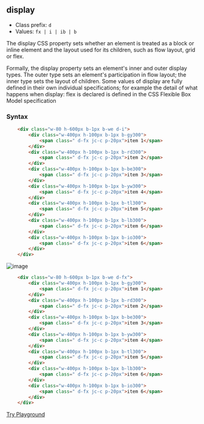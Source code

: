 ## display
- Class prefix: `d`
- Values: `fx | i | ib | b`

The display CSS property sets whether an element is treated as a block or inline element and the layout used for its children, such as flow layout, grid or flex.

Formally, the display property sets an element's inner and outer display types. The outer type sets an element's participation in flow layout; the inner type sets the layout of children. Some values of display are fully defined in their own individual specifications; for example the detail of what happens when display: flex is declared is defined in the CSS Flexible Box Model specification

### Syntax

```html
    <div class="w-80 h-600px b-1px b-we d-i">
        <div class="w-400px h-100px b-1px b-gy300">
            <span class=" d-fx jc-c p-20px">item 1</span>
        </div>
        <div class="w-400px h-100px b-1px b-rd300">
            <span class=" d-fx jc-c p-20px">item 2</span>
        </div>
        <div class="w-400px h-100px b-1px b-be300">
            <span class=" d-fx jc-c p-20px">item 3</span>
        </div>
        <div class="w-400px h-100px b-1px b-yw300">
            <span class=" d-fx jc-c p-20px">item 4</span>
        </div>
        <div class="w-400px h-100px b-1px b-tl300">
            <span class=" d-fx jc-c p-20px">item 5</span>
        </div>
        <div class="w-400px h-100px b-1px b-lb300">
            <span class=" d-fx jc-c p-20px">item 6</span>
        </div>
        <div class="w-400px h-100px b-1px b-io300">
            <span class=" d-fx jc-c p-20px">item 6</span>
        </div>
    </div>
```
![image](/assets/images/display/d-i.png)

```html
    <div class="w-80 h-600px b-1px b-we d-fx">
        <div class="w-400px h-100px b-1px b-gy300">
            <span class=" d-fx jc-c p-20px">item 1</span>
        </div>
        <div class="w-400px h-100px b-1px b-rd300">
            <span class=" d-fx jc-c p-20px">item 2</span>
        </div>
        <div class="w-400px h-100px b-1px b-be300">
            <span class=" d-fx jc-c p-20px">item 3</span>
        </div>
        <div class="w-400px h-100px b-1px b-yw300">
            <span class=" d-fx jc-c p-20px">item 4</span>
        </div>
        <div class="w-400px h-100px b-1px b-tl300">
            <span class=" d-fx jc-c p-20px">item 5</span>
        </div>
        <div class="w-400px h-100px b-1px b-lb300">
            <span class=" d-fx jc-c p-20px">item 6</span>
        </div>
        <div class="w-400px h-100px b-1px b-io300">
            <span class=" d-fx jc-c p-20px">item 6</span>
        </div>
    </div>
```
[Try Playground](../../../demo)
